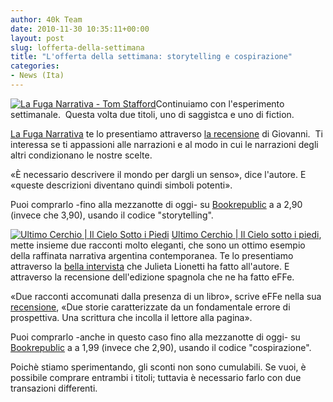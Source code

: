 ```yaml
---
author: 40k Team
date: 2010-11-30 10:35:11+00:00
layout: post
slug: lofferta-della-settimana
title: "L'offerta della settimana: storytelling e cospirazione"
categories:
- News (Ita)
---
```


[![La Fuga Narrativa - Tom Stafford](http://www.40kbooks.com/wp-content/uploads/narrative-stafford_I_sito_t.jpeg)](http://www.40kbooks.com/?page_id=133&category=7&product_id=29)Continuiamo con l'esperimento settimanale.  Questa volta due titoli, uno di saggistca e uno di fiction.

[La Fuga Narrativa](http://www.40kbooks.com/?page_id=133&category=7&product_id=29) te lo presentiamo attraverso [la recensione](http://www.fantascienza.com/blog/stranoattrattore/2010/11/08/la-fuga-narrativa/) di Giovanni.  Ti interessa se ti appassioni alle narrazioni e al modo in cui le narrazioni degli altri condizionano le nostre scelte.

«È necessario descrivere il mondo per dargli un senso», dice l'autore. E «queste descrizioni diventano quindi simboli potenti».

Puoi comprarlo -fino alla mezzanotte di oggi- su [Bookrepublic](http://www.bookrepublic.it/book/9788865860236-la-fuga-narrativa/) a a 2,90 (invece che 3,90), usando il codice "storytelling".

[![Ultimo Cerchio | Il Cielo Sotto i Piedi](http://www.40kbooks.com/wp-content/uploads/dueracconti_chehin_I_t.jpg)](http://www.40kbooks.com/?page_id=133&category=14&product_id=31) [Ultimo Cerchio | Il Cielo sotto i piedi](http://www.40kbooks.com/?page_id=133&category=14&product_id=31), mette insieme due racconti molto eleganti, che sono un ottimo esempio della raffinata narrativa argentina contemporanea. Te lo presentiamo attraverso la [bella intervista](http://www.40kbooks.com/?p=2494) che Julieta Lionetti ha fatto all'autore. E attraverso la recensione dell'edizione spagnola che ne ha fatto eFFe.

«Due racconti accomunati dalla presenza di un libro», scrive eFFe nella sua [recensione](http://www.goodreads.com/review/show/130335486), «Due storie caratterizzate da un fondamentale errore di prospettiva. Una scrittura che incolla il lettore alla pagina».

Puoi comprarlo -anche in questo caso fino alla mezzanotte di oggi- su [Bookrepublic](http://www.bookrepublic.it/book/9788865860328-ultimo-cerchio-il-cielo-sotto-i-piedi/) a a 1,99 (invece che 2,90), usando il codice "cospirazione".

Poichè stiamo sperimentando, gli sconti non sono cumulabili. Se vuoi, è possibile comprare entrambi i titoli; tuttavia è necessario farlo con due transazioni differenti.

